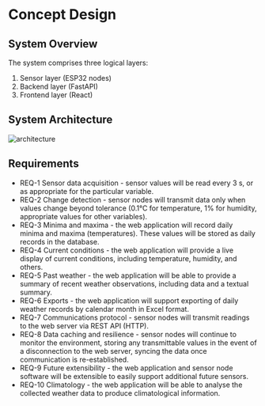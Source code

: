# Concept Design
## System Overview
The system comprises three logical layers:
1. Sensor layer (ESP32 nodes)
2. Backend layer (FastAPI)
3. Frontend layer (React)

## System Architecture
![architecture](architecture.drawio.png)

## Requirements
- REQ-1 Sensor data acquisition - sensor values will be read every 3 s, or as appropriate for the particular variable.
- REQ-2 Change detection - sensor nodes will transmit data only when values change beyond tolerance (0.1°C for temperature, 1% for humidity, appropriate values for other variables).
- REQ-3 Minima and maxima - the web application will record daily minima and maxima (temperatures). These values will be stored as daily records in the database.
- REQ-4 Current conditions - the web application will provide a live display of current conditions, including temperature, humidity, and others.
- REQ-5 Past weather - the web application will be able to provide a summary of recent weather observations, including data and a textual summary.
- REQ-6 Exports - the web application will support exporting of daily weather records by calendar month in Excel format.
- REQ-7 Communications protocol - sensor nodes will transmit readings to the web server via REST API (HTTP).
- REQ-8 Data caching and resilience - sensor nodes will continue to monitor the environment, storing any transmittable values in the event of a disconnection to the web server, syncing the data once communication is re-established.
- REQ-9 Future extensibility - the web application and sensor node software will be extensible to easily support additional future sensors.
- REQ-10 Climatology - the web application will be able to analyse the collected weather data to produce climatological information.